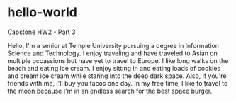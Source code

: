 # hello-world
Capstone HW2 - Part 3

Hello, I'm a senior at Temple University pursuing a degree in Information Science and Technology. I enjoy traveling and have traveled to Asian on multiple occassions but have yet to travel to Europe. I like long walks on the beach and eating ice cream. I enjoy sitting in and eating loads of cookies and cream ice cream while staring into the deep dark space. Also, if you're friends with me, I'll buy you tacos one day. In my free time, I like to travel to the moon because I'm in an endless search for the best space burger.
